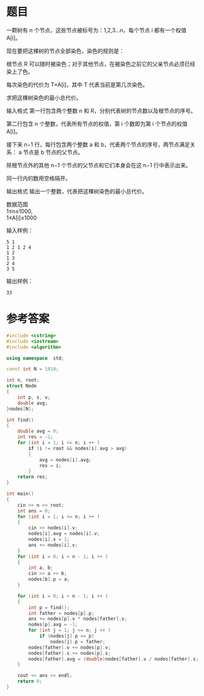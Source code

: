 # 题目
一颗树有 n 个节点，这些节点被标号为：1,2,3…n，每个节点 i 都有一个权值 A[i]。

现在要把这棵树的节点全部染色，染色的规则是：

根节点 R 可以随时被染色；对于其他节点，在被染色之前它的父亲节点必须已经染上了色。

每次染色的代价为 T×A[i]，其中 T 代表当前是第几次染色。

求把这棵树染色的最小总代价。

输入格式
第一行包含两个整数 n 和 R，分别代表树的节点数以及根节点的序号。

第二行包含 n 个整数，代表所有节点的权值，第 i 个数即为第 i 个节点的权值 A[i]。

接下来 n−1 行，每行包含两个整数 a 和 b，代表两个节点的序号，两节点满足关系： a 节点是 b 节点的父节点。

除根节点外的其他 n−1 个节点的父节点和它们本身会在这 n−1 行中表示出来。

同一行内的数用空格隔开。

输出格式
输出一个整数，代表把这棵树染色的最小总代价。

数据范围<br>
1≤n≤1000,<br>
1≤A[i]≤1000

输入样例：
```
5 1
1 2 1 2 4
1 2
1 3
2 4
3 5
```
输出样例：
```
33
```
# 参考答案
```c++
#include <cstring>
#include <iostream>
#include <algorithm>

using namespace  std;

const int N = 1010;

int n, root;
struct Node
{
    int p, s, v;
    double avg;
}nodes[N];

int find()
{
    double avg = 0;
    int res = -1;
    for (int i = 1; i <= n; i ++ )
        if (i != root && nodes[i].avg > avg)
        {
            avg = nodes[i].avg;
            res = i;
        }
    return res;
}

int main()
{
    cin >> n >> root;
    int ans = 0;
    for (int i = 1; i <= n; i ++ )
    {
        cin >> nodes[i].v;
        nodes[i].avg = nodes[i].v;
        nodes[i].s = 1;
        ans += nodes[i].v;
    }
    for (int i = 0; i < n - 1; i ++ )
    {
        int a, b;
        cin >> a >> b;
        nodes[b].p = a;
    }

    for (int i = 0; i < n - 1; i ++ )
    {
        int p = find();
        int father = nodes[p].p;
        ans += nodes[p].v * nodes[father].s;
        nodes[p].avg = -1;
        for (int j = 1; j <= n; j ++ )
            if (nodes[j].p == p)
                nodes[j].p = father;
        nodes[father].v += nodes[p].v;
        nodes[father].s += nodes[p].s;
        nodes[father].avg = (double)nodes[father].v / nodes[father].s;
    }

    cout << ans << endl;
    return 0;
}
